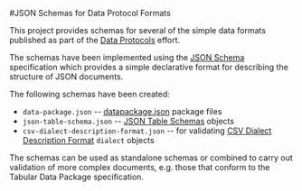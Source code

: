 #JSON Schemas for Data Protocol Formats

This project provides schemas for several of the simple data formats published as part of the [Data Protocols](http://dataprotocols.org/) effort.

The schemas have been implemented using the [JSON Schema](http://json-schema.org/) specification which provides a simple declarative format for describing the structure of JSON documents.

The following schemas have been created:

* `data-package.json` -- [datapackage.json](http://dataprotocols.org/data-packages/) package files
* `json-table-schema.json` -- [JSON Table Schemas](http://dataprotocols.org/json-table-schema/) objects
* `csv-dialect-description-format.json` -- for validating [CSV Dialect Description Format](http://dataprotocols.org/csv-dialect/) `dialect` objects

The schemas can be used as standalone schemas or combined to carry out validation of more complex documents, e.g. those that conform to the Tabular Data Package specification.


